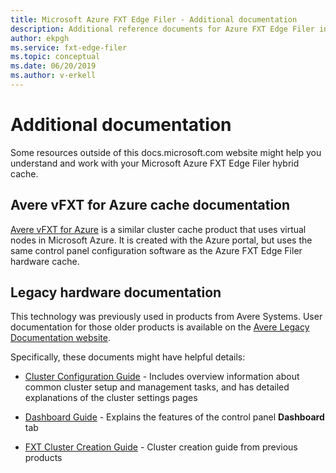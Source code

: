 ```yaml
---
title: Microsoft Azure FXT Edge Filer - Additional documentation 
description: Additional reference documents for Azure FXT Edge Filer installation 
author: ekpgh
ms.service: fxt-edge-filer
ms.topic: conceptual
ms.date: 06/20/2019
ms.author: v-erkell
---
```


# Additional documentation 

Some resources outside of this docs.microsoft.com website might help you understand and work with your Microsoft Azure FXT Edge Filer hybrid cache.

## Avere vFXT for Azure cache documentation

[Avere vFXT for Azure](https://docs.microsoft.com/azure/avere-vfxt/) is a similar cluster cache product that uses virtual nodes in Microsoft Azure. It is created with the Azure portal, but uses the same control panel configuration software as the Azure FXT Edge Filer hardware cache. 

## Legacy hardware documentation 

This technology was previously used in products from Avere Systems. User documentation for those older products is available on the [Avere Legacy Documentation website](https://azure.github.io/Avere/). 

Specifically, these documents might have helpful details:

* [Cluster Configuration Guide](https://azure.github.io/Avere/legacy/ops_guide/4_7/html/ops_conf_index.html) - Includes overview information about common cluster setup and management tasks, and has detailed explanations of the cluster settings pages 

* [Dashboard Guide](https://azure.github.io/Avere/legacy/dashboard/4_7/html/ops_dashboard_index.html) - Explains the features of the control panel **Dashboard** tab

* [FXT Cluster Creation Guide](https://azure.github.io/Avere/legacy/create_cluster/4_8/html/create_index.html) - Cluster creation guide from previous products


